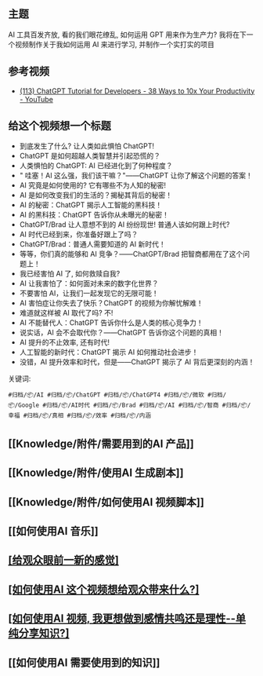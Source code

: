 ## 主题

AI 工具百发齐放, 看的我们眼花缭乱, 如何运用 GPT 用来作为生产力? 我将在下一个视频制作关于我如何运用 AI 来进行学习, 并制作一个实打实的项目

## 参考视频

* [(113) ChatGPT Tutorial for Developers - 38 Ways to 10x Your Productivity - YouTube](https://www.youtube.com/watch?v=sTeoEFzVNSc)

## 给这个视频想一个标题

* 到底发生了什么? 让人类如此惧怕 ChatGPT!
* ChatGPT 是如何超越人类智慧并引起恐慌的？
* 人类惧怕的 ChatGPT: AI 已经进化到了何种程度？
* " 哇塞！AI 这么强，我们该干嘛？"——ChatGPT 让你了解这个问题的答案！
* AI 究竟是如何使用的? 它有哪些不为人知的秘密!
* AI 是如何改变我们的生活的？揭秘其背后的秘密！
* AI 的秘密：ChatGPT 揭示人工智能的黑科技！
* AI 的黑科技：ChatGPT 告诉你从未曝光的秘密！
* ChatGPT/Brad 让人意想不到的 AI 纷纷现世! 普通人该如何跟上时代?
* AI 时代已经到来，你准备好跟上了吗？
* ChatGPT/Brad：普通人需要知道的 AI 新时代！
* 等等，你们真的能够和 AI 竞争？——ChatGPT/Brad 把智商都用在了这个问题上！
* 我已经害怕 AI 了, 如何救赎自我?
* AI 让我害怕了：如何面对未来的数字化世界？
* 不要害怕 AI，让我们一起发现它的无限可能！
* AI 害怕症让你失去了快乐？ChatGPT 的视频为你解忧解难！
* 难道就这样被 AI 取代了吗? 不!
* AI 不能替代人：ChatGPT 告诉你什么是人类的核心竞争力！
* 说实话，AI 会不会取代你？——ChatGPT 告诉你这个问题的真相！
* AI 提升的不止效率, 还有时代!
* 人工智能的新时代：ChatGPT 揭示 AI 如何推动社会进步！
* 没错，AI 提升效率和时代，但是——ChatGPT 揭示了 AI 背后更深刻的内涵！

关键词:

	#归档/📦/AI #归档/📦/ChatGPT #归档/📦/ChatGPT4 #归档/📦/微软 #归档/📦/Google #归档/📦/AI时代 #归档/📦/Brad #归档/📦/AI #归档/📦/智商 #归档/📦/幸福 #归档/📦/真相 #归档/📦/效率 #归档/📦/内涵

## [[Knowledge/附件/需要用到的AI 产品]]

## [[Knowledge/附件/使用AI 生成剧本]]

## [[Knowledge/附件/如何使用AI 视频脚本]]

## [[如何使用AI 音乐]]

## [[给观众眼前一新的感觉]](创新)

## [[如何使用AI 这个视频想给观众带来什么?]](实现价值感)

## [[如何使用AI 视频, 我更想做到感情共鸣还是理性--单纯分享知识?]](感情/理性)

## [[如何使用AI 需要使用到的知识]]
